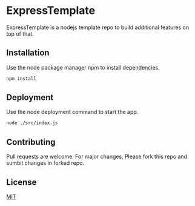 # ExpressTemplate

ExpressTemplate is a nodejs template repo to build additional features on top of that.

## Installation

Use the node package manager npm to install dependencies.

```bash
npm install
```

## Deployment

Use the node deployment command to start the app.

```bash
node ./src/index.js
```
## Contributing
Pull requests are welcome. For major changes, Please fork this repo and sumbit changes in forked repo.


## License
[MIT](https://choosealicense.com/licenses/mit/)